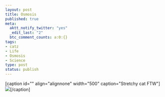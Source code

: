 ```yaml
--- 
layout: post
title: Osmosis
published: true
meta: 
  aktt_notify_twitter: "yes"
  _edit_last: "2"
  btc_comment_counts: a:0:{}
tags: 
- catz
- Life
- Osmosis
- Science
type: post
status: publish
---
```

[caption id="" align="alignnone" width="500" caption="Stretchy cat FTW"][![](http://imgur.com/kJruQ.jpg)](http://en.wikipedia.org/wiki/Osmosis)[/caption] 
